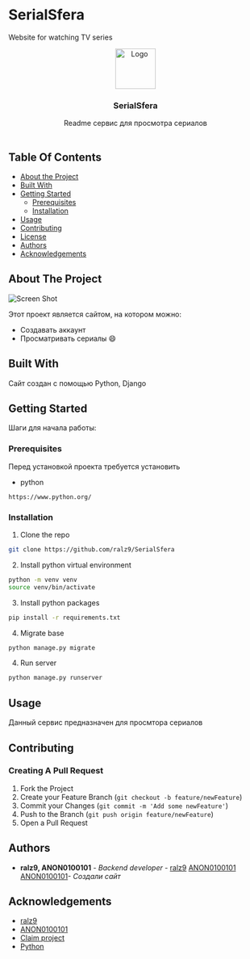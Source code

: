 # SerialSfera
Website for watching TV series
<br/>
<p align="center">
  <a href="https://github.com/ralz9/SerialSfera">
    <img src="images/logo.png" alt="Logo" width="80" height="80">
  </a>

  <h3 align="center">SerialSfera</h3>

  <p align="center">
    Readme сервис для просмотра сериалов
    <br/>
    <br/>
  </p>
</p>



## Table Of Contents

* [About the Project](#about-the-project)
* [Built With](#built-with)
* [Getting Started](#getting-started)
  * [Prerequisites](#prerequisites)
  * [Installation](#installation)
* [Usage](#usage)
* [Contributing](#contributing)
* [License](#license)
* [Authors](#authors)
* [Acknowledgements](#acknowledgements)

## About The Project

![Screen Shot](images/screenshot.png)

Этот проект является сайтом, на котором можно:


* Создавать аккаунт
* Просматривать сериалы :smile:

## Built With

Сайт создан с помощью Python, Django

## Getting Started

Шаги для начала работы:

### Prerequisites

Перед установкой проекта требуется установить

* python

```
https://www.python.org/
```

### Installation

1. Clone the repo

```sh
git clone https://github.com/ralz9/SerialSfera
```


2. Install python virtual environment

```sh
python -m venv venv
source venv/bin/activate
```

3. Install python packages

```sh
pip install -r requirements.txt
```

4. Migrate base

```sh
python manage.py migrate
```

4. Run server

```sh
python manage.py runserver
```

## Usage

Данный сервис предназначен для просмтора сериалов

## Contributing



### Creating A Pull Request

1. Fork the Project
2. Create your Feature Branch (`git checkout -b feature/newFeature`)
3. Commit your Changes (`git commit -m 'Add some newFeature'`)
4. Push to the Branch (`git push origin feature/newFeature`)
5. Open a Pull Request



## Authors

* **ralz9, ANON0100101** - *Backend developer* - [ralz9](https://github.com/ralz9) [ANON0100101
ANON0100101](https://github.com/ANON0100101)- *Создали сайт*

## Acknowledgements

* [ralz9](https://github.com/ralz9)
* [ANON0100101](https://github.com/ANON0100101)
* [Claim project](https://github.com/garrip91/Claims_Test)
* [Python](https://www.python.org/)
